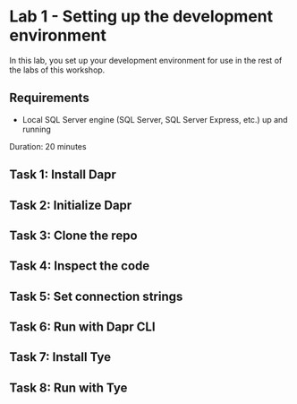 # Lab 1 - Setting up the development environment

In this lab, you set up your development environment for use in the rest of the labs of this workshop.

## Requirements
- Local SQL Server engine (SQL Server, SQL Server Express, etc.) up and running

 
Duration: 20 minutes

## Task 1: Install Dapr
## Task 2: Initialize Dapr
## Task 3: Clone the repo
## Task 4: Inspect the code
## Task 5: Set connection strings
## Task 6: Run with Dapr CLI
## Task 7: Install Tye
## Task 8: Run with Tye